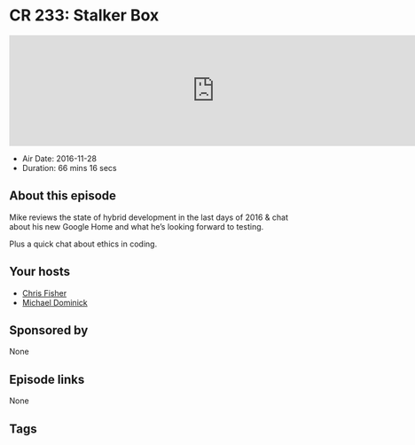 # CR 233: Stalker Box

<iframe src="https://player.fireside.fm/v2/MLf2ZzhC+9QBzoOB3?theme=dark" width="740" height="200" frameborder="0" scrolling="no"></iframe>

* Air Date: 2016-11-28
* Duration: 66 mins 16 secs

## About this episode

Mike reviews the state of hybrid development in the last days of 2016 & chat about his new Google Home and what he’s looking forward to testing.

Plus a quick chat about ethics in coding.

## Your hosts
* [Chris Fisher](https://coder.show/hosts/chrislas)
* [Michael Dominick](https://coder.show/hosts/michael)

## Sponsored by

None



## Episode links

None



## Tags

